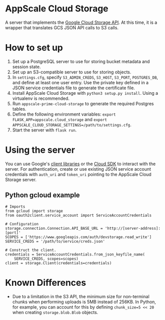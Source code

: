 # AppScale Cloud Storage

A server that implements the
[Google Cloud Storage API](https://cloud.google.com/storage/docs/json_api/). At
this time, it is a wrapper that translates GCS JSON API calls to S3 calls.

# How to set up

1. Set up a PostgreSQL server to use for storing bucket metadata and session
   state.
2. Set up an S3-compatible server to use for storing objects.
3. In `settings.cfg`, specify `S3_ADMIN_CREDS`, `S3_HOST`, `S3_PORT`,
   `POSTGRES_DB`, and define at least one user entry. Use the private key
   defined in a JSON service credentials file to generate the certificate file.
4. Install AppScale Cloud Storage with `python3 setup.py install`. Using a
   virtualenv is recommended.
5. Run `appscale-prime-cloud-storage` to generate the required Postgres tables.
6. Define the following environment variables:
   `export FLASK_APP=appscale.cloud_storage` and
   `export APPSCALE_CLOUD_STORAGE_SETTINGS=/path/to/settings.cfg`.
7. Start the server with `flask run`.

# Using the server

You can use Google's
[client libraries](https://developers.google.com/api-client-library/) or the
[Cloud SDK](https://cloud.google.com/sdk/) to interact with the server. For
authentication, create or use existing JSON service account credentials with
`auth_uri` and `token_uri` pointing to the AppScale Cloud Storage server.

## Python gcloud example

```
# Imports
from gcloud import storage
from oauth2client.service_account import ServiceAccountCredentials

# Configuration
storage.connection.Connection.API_BASE_URL = 'http://[server-address]:[port]'
SCOPES = ['https://www.googleapis.com/auth/devstorage.read_write']
SERVICE_CREDS = '/path/to/service/creds.json'

# Construct the client.
credentials = ServiceAccountCredentials.from_json_keyfile_name(
    SERVICE_CREDS, scopes=scopes)
client = storage.Client(credentials=credentials)
```

# Known Differences

* Due to a limitation in the S3 API, the minimum size for non-terminal chunks
  when performing uploads is 5MB instead of 256KB. In Python, for example, you
  can account for this by defining `chunk_size=5 << 20` when creating
  `storage.blob.Blob` objects.
